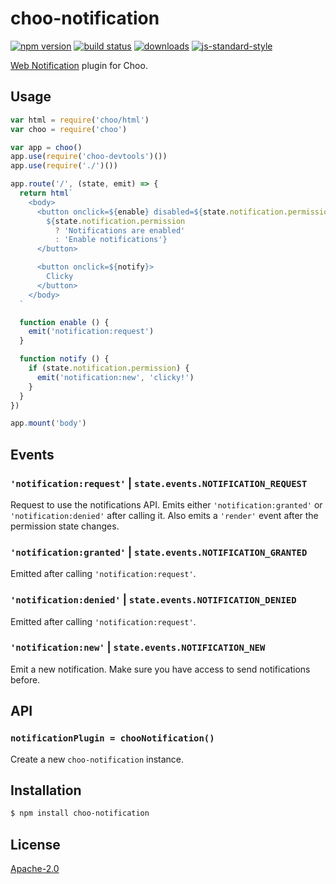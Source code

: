 # choo-notification
[![npm version][2]][3] [![build status][4]][5]
[![downloads][8]][9] [![js-standard-style][10]][11]

[Web Notification][notification] plugin for Choo.

## Usage
```js
var html = require('choo/html')
var choo = require('choo')

var app = choo()
app.use(require('choo-devtools')())
app.use(require('./')())

app.route('/', (state, emit) => {
  return html`
    <body>
      <button onclick=${enable} disabled=${state.notification.permission}>
        ${state.notification.permission
          ? 'Notifications are enabled'
          : 'Enable notifications'}
      </button>

      <button onclick=${notify}>
        Clicky
      </button>
    </body>
  `

  function enable () {
    emit('notification:request')
  }

  function notify () {
    if (state.notification.permission) {
      emit('notification:new', 'clicky!')
    }
  }
})

app.mount('body')
```

## Events
### `'notification:request'` | `state.events.NOTIFICATION_REQUEST`
Request to use the notifications API. Emits either `'notification:granted'` or
`'notification:denied'` after calling it. Also emits a `'render'` event after
the permission state changes.

### `'notification:granted'` | `state.events.NOTIFICATION_GRANTED`
Emitted after calling `'notification:request'`.

### `'notification:denied'` | `state.events.NOTIFICATION_DENIED`
Emitted after calling `'notification:request'`.

### `'notification:new'` | `state.events.NOTIFICATION_NEW`
Emit a new notification. Make sure you have access to send notifications before.

## API
### `notificationPlugin = chooNotification()`
Create a new `choo-notification` instance.

## Installation
```sh
$ npm install choo-notification
```

## License
[Apache-2.0](./LICENSE)

[0]: https://img.shields.io/badge/stability-experimental-orange.svg?style=flat-square
[1]: https://nodejs.org/api/documentation.html#documentation_stability_index
[2]: https://img.shields.io/npm/v/choo-notification.svg?style=flat-square
[3]: https://npmjs.org/package/choo-notification
[4]: https://img.shields.io/travis/choojs/choo-notification/master.svg?style=flat-square
[5]: https://travis-ci.org/choojs/choo-notification
[6]: https://img.shields.io/codecov/c/github/choojs/choo-notification/master.svg?style=flat-square
[7]: https://codecov.io/github/choojs/choo-notification
[8]: http://img.shields.io/npm/dm/choo-notification.svg?style=flat-square
[9]: https://npmjs.org/package/choo-notification
[10]: https://img.shields.io/badge/code%20style-standard-brightgreen.svg?style=flat-square
[11]: https://github.com/feross/standard

[notification]: https://developer.mozilla.org/en-US/docs/Web/API/Notifications_API/Using_the_Notifications_API
